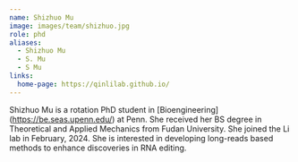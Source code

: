 ```yaml
---
name: Shizhuo Mu
image: images/team/shizhuo.jpg
role: phd
aliases:
  - Shizhuo Mu
  - S. Mu
  - S Mu
links:
  home-page: https://qinlilab.github.io/
---
```


Shizhuo Mu is a rotation PhD student in [Bioengineering] (https://be.seas.upenn.edu/) at Penn. She received her BS degree in Theoretical and Applied Mechanics from Fudan University. She joined the Li lab in February, 2024. She is interested in developing long-reads based methods to enhance discoveries in RNA editing.
